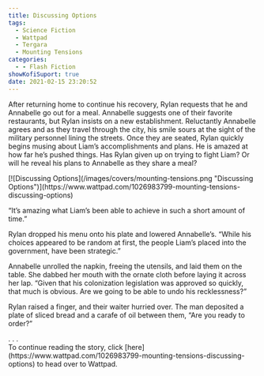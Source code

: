 ```yaml
---
title: Discussing Options
tags:
  - Science Fiction
  - Wattpad
  - Tergara
  - Mounting Tensions
categories:
  - - Flash Fiction
showKofiSuport: true
date: 2021-02-15 23:20:52
---
```


After returning home to continue his recovery, Rylan requests that he and Annabelle go out for a meal. Annabelle suggests one of their favorite restaurants, but Rylan insists on a new establishment. Reluctantly Annabelle agrees and as they travel through the city, his smile sours at the sight of the military personnel lining the streets. Once they are seated, Rylan quickly begins musing about Liam’s accomplishments and plans. He is amazed at how far he’s pushed things.<!-- more --> Has Rylan given up on trying to fight Liam? Or will he reveal his plans to Annabelle as they share a meal?

<div class="center">[![Discussing Options](/images/covers/mounting-tensions.png "Discussing Options")](https://www.wattpad.com/1026983799-mounting-tensions-discussing-options)</div>

“It’s amazing what Liam’s been able to achieve in such a short amount of time.”

Rylan dropped his menu onto his plate and lowered Annabelle’s. “While his choices appeared to be random at first, the people Liam’s placed into the government, have been strategic.”

Annabelle unrolled the napkin, freeing the utensils, and laid them on the table. She dabbed her mouth with the ornate cloth before laying it across her lap. “Given that his colonization legislation was approved so quickly, that much is obvious. Are we going to be able to undo his recklessness?”

Rylan raised a finger, and their waiter hurried over. The man deposited a plate of sliced bread and a carafe of oil between them, “Are you ready to order?”

<div class="center story-ellipses">
.
.
.
</div><div>To continue reading the story, click [here](https://www.wattpad.com/1026983799-mounting-tensions-discussing-options) to head over to Wattpad.</div>
